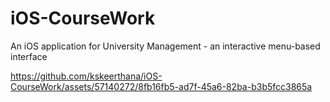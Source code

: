 # iOS-CourseWork
An iOS application for University Management - an interactive menu-based interface


https://github.com/kskeerthana/iOS-CourseWork/assets/57140272/8fb16fb5-ad7f-45a6-82ba-b3b5fcc3865a

